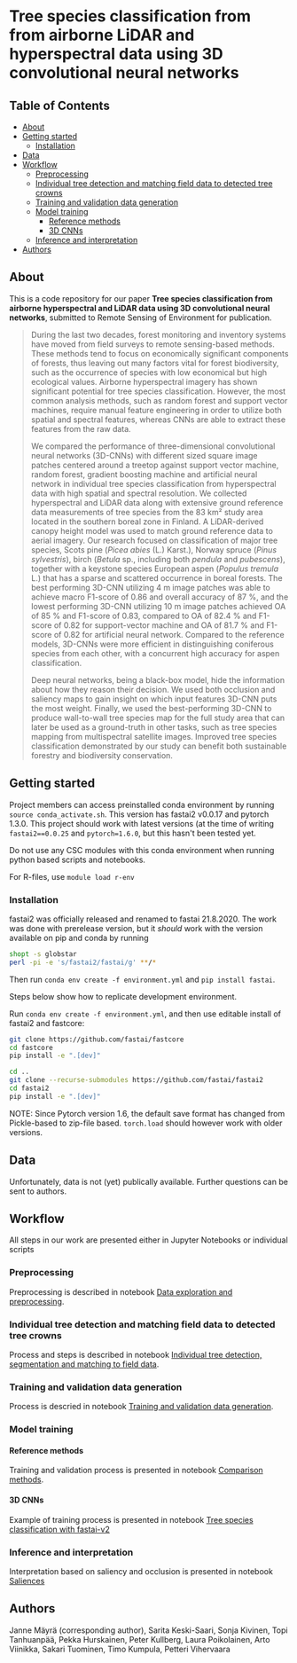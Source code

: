 # Tree species classification from from airborne LiDAR and hyperspectral data using 3D convolutional neural networks

## Table of Contents

* [About](#about)
* [Getting started](#about)
  * [Installation](#installation)
* [Data](#data)
* [Workflow](#workflow)
  * [Preprocessing](#preprocessing)
  * [Individual tree detection and matching field data to detected tree crowns](#individual-tree-detection-and-matching-field-data-to-detected-tree-crowns)
  * [Training and validation data generation](#training-and-validation-data-generation)
  * [Model training](#model-training)
    * [Reference methods](#reference-methods)
    * [3D CNNs](#3d-cnns)
  * [Inference and interpretation](#inference-and-interpretation)
* [Authors](#authors)

## About

This is a code repository for our paper **Tree species classification from airborne hyperspectral and LiDAR data using 3D convolutional neural networks**, submitted to Remote Sensing of Environment for publication.

> During the last two decades, forest monitoring and inventory systems have moved from field surveys to remote sensing-based methods. These methods tend to focus on economically significant components of forests, thus leaving out many factors vital for forest biodiversity, such as the occurrence of species with low economical but high ecological values. Airborne hyperspectral imagery has shown significant potential for tree species classification. However, the most common analysis methods, such as random forest and support vector machines, require manual feature engineering in order to utilize both spatial and spectral features, whereas CNNs are able to extract these features from the raw data. 
>
> We compared the performance of three-dimensional convolutional neural networks (3D-CNNs) with different sized square image patches centered around a treetop against support vector machine, random forest, gradient boosting machine and artificial neural network in individual tree species classification from hyperspectral data with high spatial and spectral resolution. We collected hyperspectral and LiDAR data along with extensive ground reference data measurements of tree species from the 83 km² study area located in the southern boreal zone in Finland. A LiDAR-derived canopy height model was used to match ground reference data to aerial imagery. Our research focused on classification of major tree species, Scots pine (*Picea abies* (L.) Karst.), Norway spruce (*Pinus sylvestris*), birch (*Betula* sp., including both *pendula* and *pubescens*), together with a keystone species European aspen (*Populus tremula* L.) that has a sparse and scattered occurrence in boreal forests. The best performing 3D-CNN utilizing 4 m image patches was able to achieve macro F1-score of 0.86 and overall accuracy of 87 %, and the lowest performing 3D-CNN utilizing 10 m image patches achieved OA of 85 % and F1-score of 0.83, compared to OA of 82.4 % and F1-score of 0.82 for support-vector machine and OA of 81.7 % and F1-score of 0.82 for artificial neural network. Compared to the reference models, 3D-CNNs were more efficient in distinguishing coniferous species from each other, with a concurrent high accuracy for aspen classification. 
>
> Deep neural networks, being a black-box model, hide the information about how they reason their decision. We used both occlusion and saliency maps to gain insight on which input features 3D-CNN puts the most weight. Finally, we used the best-performing 3D-CNN to produce wall-to-wall tree species map for the full study area that can later be used as a ground-truth in other tasks, such as tree species mapping from multispectral satellite images. Improved tree species classification demonstrated by our study can benefit both sustainable forestry and biodiversity conservation.

## Getting started

Project members can access preinstalled conda environment by running `source conda_activate.sh`. This version has fastai2 v0.0.17 and pytorch 1.3.0. This project should work with latest versions (at the time of writing `fastai2==0.0.25` and `pytorch=1.6.0`, but this hasn't been tested yet.

Do not use any CSC modules with this conda environment when running python based scripts and notebooks. 

For R-files, use `module load r-env`

### Installation

fastai2 was officially released and renamed to fastai 21.8.2020. The work was done with prerelease version, but it *should* work with the version available on pip and conda by running 

```bash
shopt -s globstar
perl -pi -e 's/fastai2/fastai/g' **/*
```

Then run `conda env create -f environment.yml` and `pip install fastai`. 

Steps below show how to replicate development environment.

Run `conda env create -f environment.yml`, and then use editable install of fastai2 and fastcore:

```bash
git clone https://github.com/fastai/fastcore
cd fastcore
pip install -e ".[dev]"

cd ..
git clone --recurse-submodules https://github.com/fastai/fastai2
cd fastai2
pip install -e ".[dev]"
```
NOTE: Since Pytorch version 1.6, the default save format has changed from Pickle-based to zip-file based. `torch.load` should however work with older versions. 

## Data

Unfortunately, data is not (yet) publically available. Further questions can be sent to authors.

## Workflow

All steps in our work are presented either in Jupyter Notebooks or individual scripts

### Preprocessing

Preprocessing is described in notebook [Data exploration and preprocessing](notebooks/Data%20exploration%20and%20preprocessing.ipynb).

### Individual tree detection and matching field data to detected tree crowns

Process and steps is described in notebook [Individual tree detection, segmentation and matching to field data](notebooks/Individual%20tree%20detection%2C%20segmentation%20and%20matching%20to%20field%20data.ipynb).

### Training and validation data generation

Process is descried in notebook [Training and validation data generation](notebooks/Training%20and%20validation%20data%20generation.ipynb).

### Model training

#### Reference methods

Training and validation process is presented in notebook [Comparison methods](notebooks/Comparison%20methods.ipynb).

#### 3D CNNs

Example of training process is presented in notebook [Tree species classification with fastai-v2](Tree%20species%20classification%20with%20fastai-v2.ipynb)

### Inference and interpretation

Interpretation based on saliency and occlusion is presented in notebook [Saliences](Saliences.ipynb)

## Authors

Janne Mäyrä (corresponding author), Sarita Keski-Saari, Sonja Kivinen, Topi Tanhuanpää, Pekka Hurskainen, Peter Kullberg, Laura Poikolainen, Arto Viinikka, Sakari Tuominen, Timo Kumpula, Petteri Vihervaara
